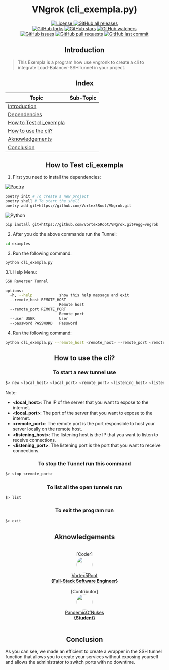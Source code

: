 <h1 align="center">VNgrok (cli_exempla.py)</h1>
<p align="center">
    <a href="https://github.com/Vortex5Root/VNgrok/blob/master/LICENSE"><img src="https://img.shields.io/github/license/Vortex5Root/VNgrok.svg" alt="License">
    <a href="https://github.com/Vortex5Root/VNgrok/releases"><img src="https://img.shields.io/github/downloads/Vortex5Root/VNgrok/total.svg" alt="GitHub all releases"></a><br>
    <a href="https://github.com/Vortex5Root/VNgrok/network"><img src="https://img.shields.io/github/forks/Vortex5Root/VNgrok.svg" alt="GitHub forks"></a>
    <a href="https://github.com/Vortex5Root/VNgrok/stargazers"><img src="https://img.shields.io/github/stars/Vortex5Root/VNgrok.svg" alt="GitHub stars"></a>
    <a href="https://github.com/Vortex5Root/VNgrok/watchers"><img src="https://img.shields.io/github/watchers/Vortex5Root/VNgrok.svg" alt="GitHub watchers"></a><br>
    <a href="https://github.com/Vortex5Root/VNgrok/issues"><img src="https://img.shields.io/github/issues/Vortex5Root/VNgrok.svg" alt="GitHub issues"></a>
    <a href="https://github.com/Vortex5Root/VNgrok/pulls"><img src="https://img.shields.io/github/issues-pr/Vortex5Root/VNgrok.svg" alt="GitHub pull requests"></a>
    <a href="https://github.com/Vortex5Root/VNgrok/commits/master"><img src="https://img.shields.io/github/last-commit/Vortex5Root/VNgrok.svg" alt="GitHub last commit"></a>
</p>


<h2 align="center">Introduction</h2>

> This Exempla is a program how use vngronk to create a cli to integrate Load-Balancer-SSHTunnel in your project.

<h2 align="center">Index</h2>

| Topic | Sub-Topic |
| --- | --- |
| [Introduction](#introduction) | |
| [Dependencies](#dependencies) | |
| [How to Test cli_exempla](#how-to-test-cli_exempla) | |
| [How to use the cli?](#how-to-use-the-cli) | |
| [Aknowledgements](#aknowledgements) | |
| [Conclusion](#conclusion) | |


<h2 align="center">How to Test cli_exempla</h2>

1. First you need to install the dependencies:

[![Poetry](https://img.shields.io/endpoint?url=https://python-poetry.org/badge/v0.json)](https://python-poetry.org/)
```bash
poetry init # To create a new project
poetry shell # To start the shell
poetry add git+https://github.com/Vortex5Root/VNgrok.git
```

![Python](https://img.shields.io/badge/python-3670A0?style=for-the-badge&logo=python&logoColor=ffdd54)
```bash
pip install git+https://github.com/Vortex5Root/VNgrok.git#egg=vngrok
```

2. After you do the above commands run the Tunnel:

```bash
cd examples
```

3. Run the following command:

```bash
python cli_exempla.py
```

3.1. Help Menu:

```bash
SSH Reverser Tunnel

options:
  -h, --help            show this help message and exit
  --remote_host REMOTE_HOST
                        Remote host
  --remote_port REMOTE_PORT
                        Remote port
  --user USER           User
  --password PASSWORD   Password
```

4. Run the following command:

```bash
python cli_exempla.py --remote_host <remote_host> --remote_port <remote_port> --user <user> --password <password>
```

<h2 align="center">How to use the cli?</h2>

<h3 align="center">To start a new tunnel use</h3>

```bash
$> new <local_host> <local_port> <remote_port> <listening_host> <listening_port>
```

Note:
- **<local_host>**: The IP of the server that you want to expose to the internet.
- **<local_port>**: The port of the server that you want to expose to the internet.
- **<remote_port>**: The remote port is the port responsible to host your server locally on the remote host.
- **<listening_host>**: The listening host is the IP that you want to listen to receive connections.
- **<listening_port>**: The listening port is the port that you want to receive connections.

<h3 align="center">To stop the Tunnel run this command</h3>

```bash
$> stop <remote_port>
```

<h3 align="center">To list all the open tunnels run</h3>

```bash
$> list
```

<h3 align="center">To exit the program run</h3>

```bash
$> exit 
```

<h2 align="center">Aknowledgements</h2>

<p align="center">
    <br>[Coder]<br>
    <a href="https://github.com/Vortex5Root"><img src=https://avatars.githubusercontent.com/u/102427260?s=200&v=4 width=50 style="border-radius: 50%;"><br>Vortex5Root <br><b>        {Full-Stack Software Engineer}</b></a><br>
    <br>[Contributor]<br>
    <a href="https://github.com/PandemicOfNukes"><img src=https://avatars.githubusercontent.com/u/59929476?s=200&v=4 width=50 style="border-radius: 50%;"><br>PandemicOfNukes <br><b>        {Student}</b></a><br><br>
</p>

<h2 align="center">Conclusion</h2>
As you can see, we made an efficient to create a wrapper in the SSH tunnel function that allows you to create your services without exposing yourself and allows the administrator to switch ports with no downtime.

